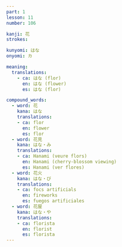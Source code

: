 ```yaml
---
part: 1
lesson: 11
number: 106

kanji: 花
strokes:

kunyomi: はな
onyomi: カ

meaning:
  translations:
    - ca: はな (flor)
      en: はな (flower)
      es: はな (flor)

compound_words:
  - word: 花
    kana: はな
    translations:
    - ca: flor
      en: flower
      es: flor
  - word: 花見
    kana: はな・み
    translations:
    - ca: Hanami (veure flors)
      en: Hanami (cherry-blossom viewing)
      es: Hanami (ver flores)
  - word: 花火
    kana: はな・び
    translations:
    - ca: focs artificials
      en: fireworks
      es: fuegos artificiales
  - word: 花屋
    kana: はな・や
    translations:
    - ca: florista
      en: florist
      es: florista
---
```

